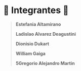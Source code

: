 # :star2: **Integrantes** :star2:

> **Estefania Altamirano**
>
> **Ladislao Alvarez Deagustini**
>
> **Dionisio Dukart**
>
> **William Gaiga**
>
> **5Gregorio Alejandro Martin**
